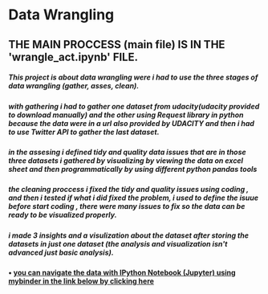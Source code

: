 # Data Wrangling

## THE MAIN PROCCESS (main file) IS IN THE 'wrangle_act.ipynb' FILE.
##### This project is about data wrangling were i had to use the three stages of data wrangling (gather, asses, clean).
##### with gathering i had to gather one dataset from udacity(udacity provided to download manually) and the other using Request library in python because the data were in a url also provided by UDACITY and then i had to use Twitter API to gather the last dataset.

##### in the assesing i defined tidy and quality data issues that are in those three datasets i gathered by visualizing by viewing the data on excel sheet and then programmatically by using different python pandas tools

##### the cleaning proccess i fixed the tidy and quality issues using coding , and then i tested if what i did fixed the problem, i used to define the isuue before start coding , there were many issues to fix so the data can be ready to be visualized properly.
##### i made 3 insights and a visulization about the dataset after storing the datasets in just one dataset (the analysis and visualization isn't advanced just basic analysis).
#### • [you can navigate the data with IPython Notebook (Jupyter) using mybinder in the link below by clicking here](https://mybinder.org/v2/gh/samedhaa/Wrangle-and-Analyze-Data-Udacity-Data-Analysis-Project04/master)  
